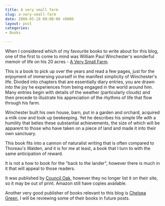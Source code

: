 ```yaml
---
title: A very small farm
slug: a-very-small-farm
date: 2008-05-18 00:00:00 +0000
layout: post
categories: 
- Books

---
```

[<img src="assets/images/2014/01/31eSHxS5elL.jpg" alt="" width="" height="" border="" align="left" />][amazon]

When I considered which of my favourite books to write about for this blog, one of the first to come to mind was William Paul Winchester's wonderful memoir of life on his 20 acres - [A Very Small Farm][amazon].

This is a book to pick up over the years and read a few pages, just for the enjoyment of immersing yourself in the manifest simplicity of Winchester's life. Divided into chapters that are essentially diary entries, you are drawn into the joy he experiences from being engaged in the world around him. Many entries begin with details of the weather (particularly clouds) and then precede to illustrate his appreciation of the rhythms of life that flow through his farm.

Winchester built his own house, barn, put in a garden and orchard, acquired a milk cow and took up beekeeping. Yet he describes his simple life with a humility that belies these substantial achievements, the size of which will be apparent to those who have taken on a piece of land and made it into their own sanctuary.

This book fits into a cannon of naturalist writing that is often compared to Thoreau's Walden, and it is for me at least, a book that I turn to with the same anticipation of reward.  

It is not a how to book for the "back to the lander", however there is much in it that will appeal to those readers.

It was published by [Council Oak](http://www.counciloakbooks.com/), however they no longer list it on their site, so it may be out of print. Amazon still have copies available.  

Another very good publisher of books relevant to this blog is [Chelsea Green][chelseagreen], I will be reviewing some of their books in future posts.

[amazon]: http://www.amazon.com/Very-Small-Farm-William-Winchester/dp/0806137789/ref=tmm_pap_swatch_0?qid=&amp;sr=&amp;tag=slowlane-20&amp;_encoding=UTF8
[chelseagreen]: http://www.chelseagreen.com/
